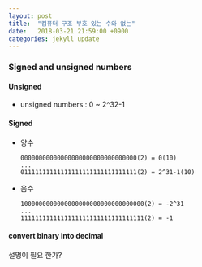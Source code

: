 ```yaml
---
layout: post
title:  "컴퓨터 구조 부호 있는 수와 없는"
date:   2018-03-21 21:59:00 +0900
categories: jekyll update
---
```

### Signed and unsigned numbers
#### Unsigned
* unsigned numbers : 0 ~ 2^32-1

#### Signed
* 양수
  ```
  00000000000000000000000000000000(2) = 0(10)
  ...
  01111111111111111111111111111111(2) = 2^31-1(10)
  ```

* 음수
  ```
  1000000000000000000000000000000000(2) = -2^31
  ...
  1111111111111111111111111111111111(2) = -1
  ```

#### convert binary into decimal

설명이 필요 한가?
